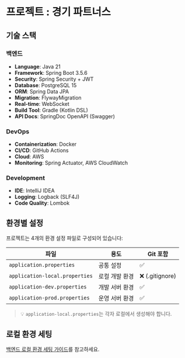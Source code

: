 # 프로젝트 : 경기 파트너스

## 기술 스택

### 백엔드
- **Language**: Java 21
- **Framework**: Spring Boot 3.5.6
- **Security**: Spring Security + JWT
- **Database**: PostgreSQL 15
- **ORM**: Spring Data JPA
- **Migration**: FlywayMigration
- **Real-time**: WebSocket
- **Build Tool**: Gradle (Kotlin DSL)
- **API Docs**: SpringDoc OpenAPI (Swagger)

### DevOps
- **Containerization**: Docker
- **CI/CD**: GitHub Actions
- **Cloud**: AWS
- **Monitoring**: Spring Actuator, AWS CloudWatch

### Development
- **IDE**: IntelliJ IDEA
- **Logging**: Logback (SLF4J)
- **Code Quality**: Lombok



## 환경별 설정

프로젝트는 4개의 환경 설정 파일로 구성되어 있습니다:


| 파일 | 용도 | Git 포함 |
|------|------|----------|
| `application.properties` | 공통 설정 | ✅ |
| `application-local.properties` | 로컬 개발 환경 | ❌ (.gitignore) |
| `application-dev.properties` | 개발 서버 환경 | ✅ |
| `application-prod.properties` | 운영 서버 환경 | ✅ |


> 💡 `application-local.properties`는 각자 로컬에서 생성해야 합니다.











## 로컬 환경 세팅

[백엔드 로컬 환경 세팅 가이드](SETUP.md)를 참고하세요.





















